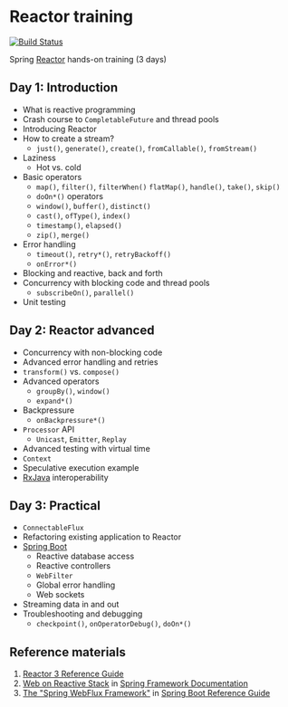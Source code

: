 # Reactor training

[![Build Status](https://travis-ci.org/nurkiewicz/reactor-training.svg?branch=master)](https://travis-ci.org/nurkiewicz/reactor-training)

Spring [Reactor](https://projectreactor.io) hands-on training (3 days)


## Day 1: Introduction

- What is reactive programming
- Crash course to `CompletableFuture` and thread pools
- Introducing Reactor
- How to create a stream?
  - `just()`, `generate()`, `create()`, `fromCallable()`, `fromStream()`
- Laziness
  - Hot vs. cold
- Basic operators
  - `map()`, `filter()`, `filterWhen()` `flatMap()`, `handle()`, `take()`, `skip()`
  - `doOn*()` operators
  - `window()`, `buffer()`, `distinct()`
  - `cast()`, `ofType()`, `index()`
  - `timestamp()`, `elapsed()`
  - `zip()`, `merge()`
- Error handling
  - `timeout()`, `retry*()`, `retryBackoff()`
  - `onError*()`
- Blocking and reactive, back and forth
- Concurrency with blocking code and thread pools
  - `subscribeOn()`, `parallel()`
- Unit testing

## Day 2: Reactor advanced
- Concurrency with non-blocking code
- Advanced error handling and retries
- `transform()` vs. `compose()`
- Advanced operators
  - `groupBy()`, `window()`
  - `expand*()`
- Backpressure
  - `onBackpressure*()`
- `Processor` API
  - `Unicast`, `Emitter`, `Replay`
- Advanced testing with virtual time
- `Context`
- Speculative execution example
- [RxJava](https://github.com/ReactiveX/RxJava) interoperability

## Day 3: Practical
- `ConnectableFlux`
- Refactoring existing application to Reactor
- [Spring Boot](https://spring.io/projects/spring-boot)
  - Reactive database access
  - Reactive controllers
  - `WebFilter`
  - Global error handling
  - Web sockets
- Streaming data in and out
- Troubleshooting and debugging
  - `checkpoint()`, `onOperatorDebug()`, `doOn*()`

## Reference materials

1. [Reactor 3 Reference Guide](https://projectreactor.io/docs/core/release/reference/)
2. [Web on Reactive Stack](https://docs.spring.io/spring/docs/current/spring-framework-reference/web-reactive.html#spring-webflux) in [Spring Framework Documentation](https://docs.spring.io/spring/docs/current/spring-framework-reference/index.html)
3. [The "Spring WebFlux Framework"](https://docs.spring.io/spring-boot/docs/current/reference/html/boot-features-developing-web-applications.html#boot-features-webflux) in [Spring Boot Reference Guide](https://docs.spring.io/spring-boot/docs/current/reference/html/)
